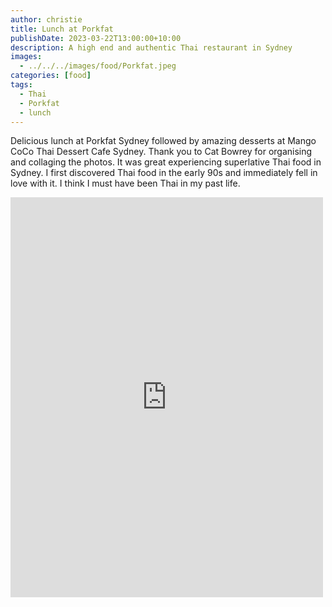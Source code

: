 ```yaml
---
author: christie
title: Lunch at Porkfat
publishDate: 2023-03-22T13:00:00+10:00
description: A high end and authentic Thai restaurant in Sydney
images:
  - ../../../images/food/Porkfat.jpeg
categories: [food]
tags:
  - Thai
  - Porkfat
  - lunch
---
```

Delicious lunch at Porkfat Sydney followed by amazing desserts at Mango CoCo Thai Dessert Cafe Sydney. Thank you to Cat Bowrey for organising and collaging the photos. It was great experiencing superlative Thai food in Sydney. I first discovered Thai food in the early 90s and immediately fell in love with it. I think I must have been Thai in my past life.

<iframe src="https://www.facebook.com/plugins/post.php?href=https%3A%2F%2Fwww.facebook.com%2Fchris1.tham%2Fposts%2Fpfbid02zDiA8YPfQ75jJovZ1ggkNqvbY6tWVz8mP9bSjy52LmAsvTnjKsGoRRgDtkdVch9Wl&show_text=true&width=500" width="500" height="640" style="border:none;overflow:hidden" scrolling="no" frameborder="0" allowfullscreen="true" allow="autoplay; clipboard-write; encrypted-media; picture-in-picture; web-share"></iframe>
